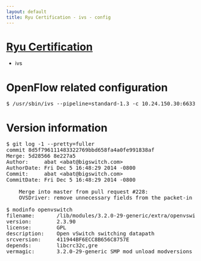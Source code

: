 ```yaml
---
layout: default
title: Ryu Certification - ivs - config
---
```

# [Ryu Certification](http://osrg.github.io/ryu/certification.html)
* ivs

# OpenFlow related configuration
<pre>
$ /usr/sbin/ivs --pipeline=standard-1.3 -c 10.24.150.30:6633 --dpid 0000000000000001 -i eth21 -i eth22 -i eth23
</pre>

# Version information
<pre>
$ git log -1 --pretty=fuller
commit 8d5f796111483322769bbd658fa4a0fe991838af
Merge: 5d28566 8e227a5
Author:     abat &lt;abat@bigswitch.com&gt;
AuthorDate: Fri Dec 5 16:48:29 2014 -0800
Commit:     abat &lt;abat@bigswitch.com&gt;
CommitDate: Fri Dec 5 16:48:29 2014 -0800

    Merge into master from pull request #228:
    OVSDriver: remove unnecessary fields from the packet-in match (https://github.com/floodlight/ivs/pull/228)

$ modinfo openvswitch
filename:       /lib/modules/3.2.0-29-generic/extra/openvswitch.ko
version:        2.3.90
license:        GPL
description:    Open vSwitch switching datapath
srcversion:     411944BF6ECC8B656C8757E
depends:        libcrc32c,gre
vermagic:       3.2.0-29-generic SMP mod_unload modversions 
</pre>
